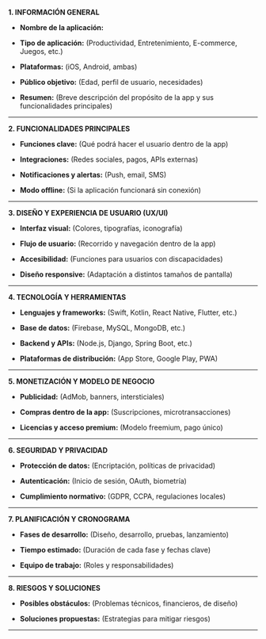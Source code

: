**1. INFORMACIÓN GENERAL**

- **Nombre de la aplicación:**
    
- **Tipo de aplicación:** (Productividad, Entretenimiento, E-commerce, Juegos, etc.)
    
- **Plataformas:** (iOS, Android, ambas)
    
- **Público objetivo:** (Edad, perfil de usuario, necesidades)
    
- **Resumen:** (Breve descripción del propósito de la app y sus funcionalidades principales)
    

---

**2. FUNCIONALIDADES PRINCIPALES**

- **Funciones clave:** (Qué podrá hacer el usuario dentro de la app)
    
- **Integraciones:** (Redes sociales, pagos, APIs externas)
    
- **Notificaciones y alertas:** (Push, email, SMS)
    
- **Modo offline:** (Si la aplicación funcionará sin conexión)
    

---

**3. DISEÑO Y EXPERIENCIA DE USUARIO (UX/UI)**

- **Interfaz visual:** (Colores, tipografías, iconografía)
    
- **Flujo de usuario:** (Recorrido y navegación dentro de la app)
    
- **Accesibilidad:** (Funciones para usuarios con discapacidades)
    
- **Diseño responsive:** (Adaptación a distintos tamaños de pantalla)
    

---

**4. TECNOLOGÍA Y HERRAMIENTAS**

- **Lenguajes y frameworks:** (Swift, Kotlin, React Native, Flutter, etc.)
    
- **Base de datos:** (Firebase, MySQL, MongoDB, etc.)
    
- **Backend y APIs:** (Node.js, Django, Spring Boot, etc.)
    
- **Plataformas de distribución:** (App Store, Google Play, PWA)
    

---

**5. MONETIZACIÓN Y MODELO DE NEGOCIO**

- **Publicidad:** (AdMob, banners, intersticiales)
    
- **Compras dentro de la app:** (Suscripciones, microtransacciones)
    
- **Licencias y acceso premium:** (Modelo freemium, pago único)
    

---

**6. SEGURIDAD Y PRIVACIDAD**

- **Protección de datos:** (Encriptación, políticas de privacidad)
    
- **Autenticación:** (Inicio de sesión, OAuth, biometría)
    
- **Cumplimiento normativo:** (GDPR, CCPA, regulaciones locales)
    

---

**7. PLANIFICACIÓN Y CRONOGRAMA**

- **Fases de desarrollo:** (Diseño, desarrollo, pruebas, lanzamiento)
    
- **Tiempo estimado:** (Duración de cada fase y fechas clave)
    
- **Equipo de trabajo:** (Roles y responsabilidades)
    

---

**8. RIESGOS Y SOLUCIONES**

- **Posibles obstáculos:** (Problemas técnicos, financieros, de diseño)
    
- **Soluciones propuestas:** (Estrategias para mitigar riesgos)
    

---

